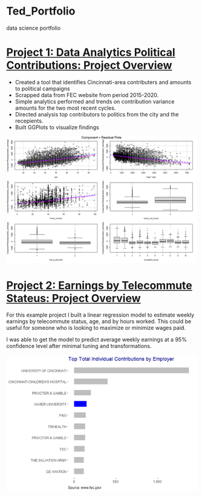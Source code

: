 # Ted_Portfolio
data science portfolio

# [Project 1: Data Analytics Political Contributions: Project Overview](https://rpubs.com/dickeyt/contributions)
* Created a tool that identifies Cincinnati-area contributers and amounts to political campaigns
* Scrapped data from FEC website from period 2015-2020.
* Simple analytics performed and trends on contribution variance amounts for the two most recent cycles.
* Directed analysis top contributors to politics from the city and the recepients.
* Built GGPlots to visualize findings

![](https://github.com/analyticsbyted/Ted_Portfolio/blob/main/images/project2image.png)

# [Project 2: Earnings by Telecommute Stateus: Project Overview](https://rpubs.com/dickeyt/telecommute)
For this example project I built a linear regression model to estimate weekly earnings by telecommute status, age,  and by hours worked. This could be useful for someone who is looking to maximize or minimize wages paid.

I was able to get the model to predict average weekly earnings at a 95% confidence level after minimal tuning and transformations.

![](https://github.com/analyticsbyted/Ted_Portfolio/blob/main/images/top10byemployer.png)
